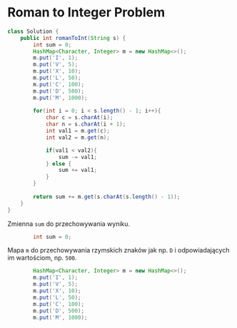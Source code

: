# Roman to Integer Problem

```java
class Solution {
    public int romanToInt(String s) {
        int sum = 0;
        HashMap<Character, Integer> m = new HashMap<>();
        m.put('I', 1);
        m.put('V', 5);
        m.put('X', 10);
        m.put('L', 50);
        m.put('C', 100);
        m.put('D', 500);
        m.put('M', 1000);
        
        for(int i = 0; i < s.length() - 1; i++){
            char c = s.charAt(i);
            char n = s.charAt(i + 1);
            int val1 = m.get(c);
            int val2 = m.get(n);

            if(val1 < val2){
                sum -= val1;
            } else {
                sum += val1;
            }
        }
        
        return sum += m.get(s.charAt(s.length() - 1));
    }
}
```


Zmienna `sum` do przechowywania wyniku.
```java
        int sum = 0;
```


Mapa `m` do przechowywania rzymskich znaków jak np. `D` i odpowiadających im wartościom, np. `500`.
```java
        HashMap<Character, Integer> m = new HashMap<>();
        m.put('I', 1);
        m.put('V', 5);
        m.put('X', 10);
        m.put('L', 50);
        m.put('C', 100);
        m.put('D', 500);
        m.put('M', 1000);
```

